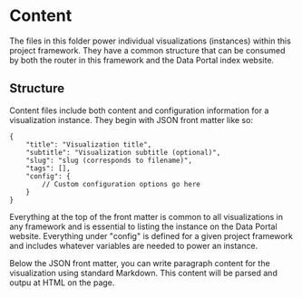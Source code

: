 # Content

The files in this folder power individual visualizations (instances) within this project framework. They have a common structure that can be consumed by both the router in this framework and the Data Portal index website.

## Structure

Content files include both content and configuration information for a visualization instance. They begin with JSON front matter like so:

```
{
	"title": "Visualization title",
	"subtitle": "Visualization subtitle (optional)",
	"slug": "slug (corresponds to filename)",
	"tags": [],
	"config": {
		// Custom configuration options go here
	}
}
```

Everything at the top of the front matter is common to all visualizations in any framework and is essential to listing the instance on the Data Portal website. Everything under "config" is defined for a given project framework and includes whatever variables are needed to power an instance.

Below the JSON front matter, you can write paragraph content for the visualization using standard Markdown. This content will be parsed and outpu at HTML on the page.